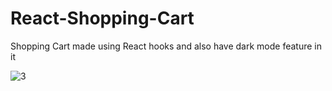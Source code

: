# React-Shopping-Cart
Shopping Cart made using React hooks and also have dark mode feature in it

![3](https://user-images.githubusercontent.com/101020879/223243557-ffcbb499-a81d-4282-9283-596ef6fe37fe.png)
